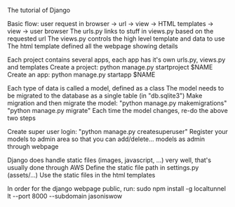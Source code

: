 The tutorial of Django

Basic flow:
user request in browser -> url -> view -> HTML templates -> view -> user browser
The urls.py links to stuff in views.py based on the requested url
The views.py controls the high level template and data to use
The html template defined all the webpage showing details

Each project contains several apps, each app has it's own urls.py, views.py and templates
Create a project: python manage.py startproject $NAME
Create an app: python manage.py startapp $NAME

Each type of data is called a model, defined as a class
The model needs to be migrated to the database as a single table (in "db.sqlite3")
Make migration and then migrate the model:
"python manage.py makemigrations"
"python manage.py migrate"
Each time the model changes, re-do the above two steps

Create super user login: "python manage.py createsuperuser"
Register your models to admin area so that you can add/delete... models as admin through webpage

Django does handle static files (images, javascript, ...) very well, that's usually done through AWS
Define the static file path in settings.py (assets/...)
Use the static files in the html templates

In order for the django webpage public, run:
sudo npm install -g localtunnel
lt --port 8000 --subdomain jasoniswow
